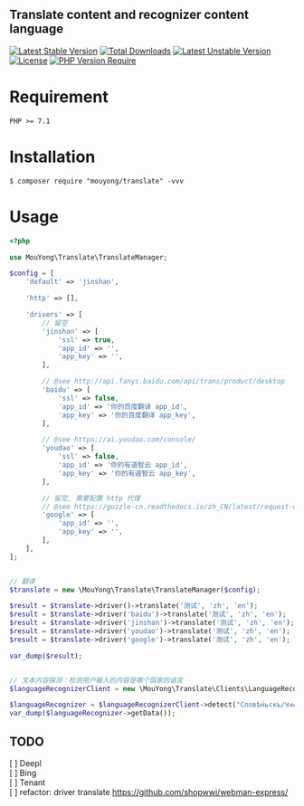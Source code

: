 Translate content and recognizer content language
---
[![Latest Stable Version](http://poser.pugx.org/mouyong/translate/v)](https://packagist.org/packages/mouyong/translate) [![Total Downloads](http://poser.pugx.org/mouyong/translate/downloads)](https://packagist.org/packages/mouyong/translate) [![Latest Unstable Version](http://poser.pugx.org/mouyong/translate/v/unstable)](https://packagist.org/packages/mouyong/translate) [![License](http://poser.pugx.org/mouyong/translate/license)](https://packagist.org/packages/mouyong/translate) [![PHP Version Require](http://poser.pugx.org/mouyong/translate/require/php)](https://packagist.org/packages/mouyong/translate)


# Requirement

```
PHP >= 7.1
```

# Installation

```shell
$ composer require "mouyong/translate" -vvv
```

# Usage


```php
<?php

use MouYong\Translate\TranslateManager;

$config = [
    'default' => 'jinshan',

    'http' => [],

    'drivers' => [
        // 留空
        'jinshan' => [
            'ssl' => true,
            'app_id' => '',
            'app_key' => '',
        ],

        // @see http://api.fanyi.baidu.com/api/trans/product/desktop
        'baidu' => [
            'ssl' => false,
            'app_id' => '你的百度翻译 app_id',
            'app_key' => '你的百度翻译 app_key',
        ],

        // @see https://ai.youdao.com/console/
        'youdao' => [
            'ssl' => false,
            'app_id' => '你的有道智云 app_id',
            'app_key' => '你的有道智云 app_key',
        ],

        // 留空, 需要配置 http 代理
        // @see https://guzzle-cn.readthedocs.io/zh_CN/latest/request-options.html#proxy-option
        'google' => [
            'app_id' => '',
            'app_key' => '',
        ],
    ],
];


// 翻译
$translate = new \MouYong\Translate\TranslateManager($config);

$result = $translate->driver()->translate('测试', 'zh', 'en');
$result = $translate->driver('baidu')->translate('测试', 'zh', 'en');
$result = $translate->driver('jinshan')->translate('测试', 'zh', 'en');
$result = $translate->driver('youdao')->translate('测试', 'zh', 'en');
$result = $translate->driver('google')->translate('测试', 'zh', 'en');

var_dump($result);


// 文本内容探测：检测用户输入的内容是哪个国家的语言
$languageRecognizerClient = new \MouYong\Translate\Clients\LanguageRecognizerClient();

$languageRecognizer = $languageRecognizerClient->detect("Словѣ́ньскъ/ⰔⰎⰑⰂⰡⰐⰠⰔⰍⰟ");
var_dump($languageRecognizer->getData());
```

## TODO

[ ] Deepl  
[ ] Bing  
[ ] Tenant  
[ ] refactor: driver translate https://github.com/shopwwi/webman-express/  
